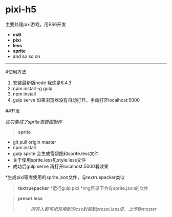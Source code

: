 # pixi-h5
主要处理pixi游戏，用ES6开发
* **es6**
* **pixi**
* **less**
* **sprite**
* and so so on

****
#使用方法
1. 安装最新版node 我这是6.4.3
2. npm install -g gulp
3. npm install
4. gulp serve
如果浏览器没有自动打开，手动打开localhost:5000


##开发

*这次集成了sprite雪碧图制作*

>**sprite**

* git pull origin master
* npm install
* gulp sprite 会生成雪碧图和sprite.less文件
* 关于使用sprite.less见style.less文件
* 成功后gulp serve 再打开localhost:5000看效果


*生成pixi等库使用的sprite.json文件，与textruepacker类似
>**textruepacker**
*运行gulp pixi
*img目录下会有sprite.json的文件

> **preset.less**
>> *所有人都可把常用到的css封装到preset.less里，上传到master*